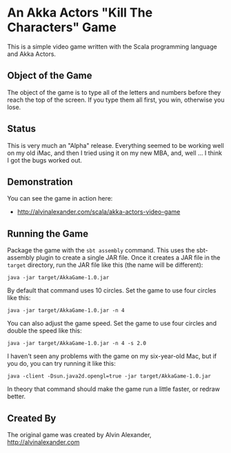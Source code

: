 An Akka Actors "Kill The Characters" Game
=========================================

This is a simple video game written with the Scala programming language
and Akka Actors.

Object of the Game
------------------

The object of the game is to type all of the letters and numbers
before they reach the top of the screen. If you type them all first,
you win, otherwise you lose.

Status
------

This is very much an "Alpha" release. Everything seemed to be working
well on my old iMac, and then I tried using it on my new MBA, and, 
well ... I think I got the bugs worked out.

Demonstration
-------------

You can see the game in action here:

* http://alvinalexander.com/scala/akka-actors-video-game

Running the Game
----------------

Package the game with the `sbt assembly` command. This uses the
sbt-assembly plugin to create a single JAR file.  Once it creates a JAR
file in the `target` directory, run the JAR file like this (the name will
be different):

```
java -jar target/AkkaGame-1.0.jar
```

By default that command uses 10 circles. Set the game to use four circles like this:

```
java -jar target/AkkaGame-1.0.jar -n 4
```

You can also adjust the game speed. Set the game to use four circles and double the speed like this:

```
java -jar target/AkkaGame-1.0.jar -n 4 -s 2.0
```

I haven't seen any problems with the game on my six-year-old Mac, but if you do,
you can try running it like this:

```
java -client -Dsun.java2d.opengl=true -jar target/AkkaGame-1.0.jar
```

In theory that command should make the game run a little faster, or redraw better.

Created By
----------

The original game was created by Alvin Alexander, http://alvinalexander.com


